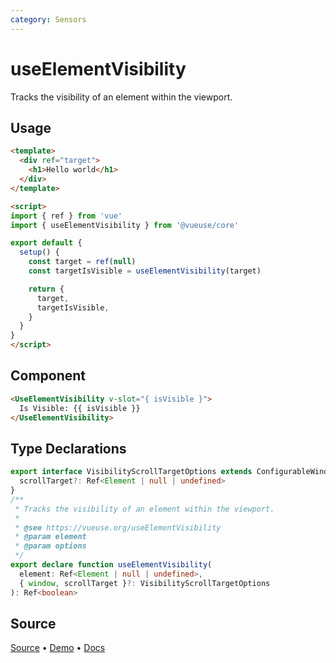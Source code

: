 ```yaml
---
category: Sensors
---
```


# useElementVisibility

Tracks the visibility of an element within the viewport.

## Usage

```html
<template>
  <div ref="target">
    <h1>Hello world</h1>
  </div>
</template>

<script>
import { ref } from 'vue'
import { useElementVisibility } from '@vueuse/core'

export default {
  setup() {
    const target = ref(null)
    const targetIsVisible = useElementVisibility(target)

    return {
      target,
      targetIsVisible,
    }
  }
}
</script>
```

## Component

```html
<UseElementVisibility v-slot="{ isVisible }">
  Is Visible: {{ isVisible }}
</UseElementVisibility>
```

<LearnMoreComponents />


<!--FOOTER_STARTS-->
## Type Declarations

```typescript
export interface VisibilityScrollTargetOptions extends ConfigurableWindow {
  scrollTarget?: Ref<Element | null | undefined>
}
/**
 * Tracks the visibility of an element within the viewport.
 *
 * @see https://vueuse.org/useElementVisibility
 * @param element
 * @param options
 */
export declare function useElementVisibility(
  element: Ref<Element | null | undefined>,
  { window, scrollTarget }?: VisibilityScrollTargetOptions
): Ref<boolean>
```

## Source

[Source](https://github.com/vueuse/vueuse/blob/main/packages/core/useElementVisibility/index.ts) • [Demo](https://github.com/vueuse/vueuse/blob/main/packages/core/useElementVisibility/demo.vue) • [Docs](https://github.com/vueuse/vueuse/blob/main/packages/core/useElementVisibility/index.md)


<!--FOOTER_ENDS-->

